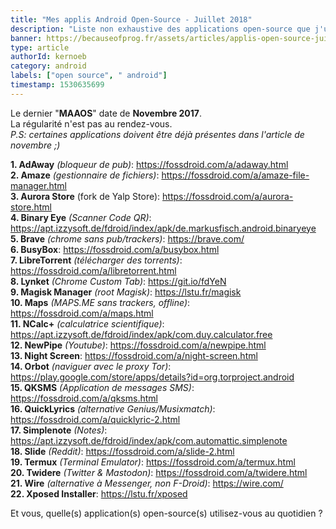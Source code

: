 ```yaml
---
title: "Mes applis Android Open-Source - Juillet 2018"
description: "Liste non exhaustive des applications open-source que j'utilise en juillet 2018!"
banner: https://becauseofprog.fr/assets/articles/applis-open-source-juillet-2018.png
type: article
authorId: kernoeb
category: android
labels: ["open source", " android"]
timestamp: 1530635699
---
```


Le dernier "**MAAOS**" date de **Novembre 2017**.  
 La régularité n'est pas au rendez-vous.  
 *P.S: certaines applications doivent être déjà présentes dans l'article de novembre ;)*

 **1. AdAway** *(bloqueur de pub)*: <https://fossdroid.com/a/adaway.html>  
 **2. Amaze** *(gestionnaire de fichiers)*: <https://fossdroid.com/a/amaze-file-manager.html>  
 **3. Aurora Store** (fork de Yalp Store): <https://fossdroid.com/a/aurora-store.html>  
 **4. Binary Eye** *(Scanner Code QR)*: <https://apt.izzysoft.de/fdroid/index/apk/de.markusfisch.android.binaryeye>  
 **5. Brave** *(chrome sans pub/trackers)*: <https://brave.com/>  
 **6. BusyBox**: <https://fossdroid.com/a/busybox.html>  
 **7. LibreTorrent** *(télécharger des torrents)*: <https://fossdroid.com/a/libretorrent.html>  
 **8. Lynket** *(Chrome Custom Tab)*: <https://git.io/fdYeN>  
 **9. Magisk Manager** *(root Magisk)*: <https://lstu.fr/magisk>  
 **10. Maps** *(MAPS.ME sans trackers, offline)*: <https://fossdroid.com/a/maps.html>  
 **11. NCalc+** *(calculatrice scientifique)*: <https://apt.izzysoft.de/fdroid/index/apk/com.duy.calculator.free>  
 **12. NewPipe** *(Youtube)*: <https://fossdroid.com/a/newpipe.html>  
 **13. Night Screen**: <https://fossdroid.com/a/night-screen.html>  
 **14. Orbot** *(naviguer avec le proxy Tor)*: <https://play.google.com/store/apps/details?id=org.torproject.android>  
 **15. QKSMS** *(Application de messages SMS)*: <https://fossdroid.com/a/qksms.html>  
 **16. QuickLyrics** *(alternative Genius/Musixmatch)*: <https://fossdroid.com/a/quicklyric-2.html>  
 **17. Simplenote** *(Notes)*: <https://apt.izzysoft.de/fdroid/index/apk/com.automattic.simplenote>  
 **18. Slide** *(Reddit)*: <https://fossdroid.com/a/slide-2.html>  
 **19. Termux** *(Terminal Emulator)*: <https://fossdroid.com/a/termux.html>  
 **20. Twidere** *(Twitter & Mastodon)*: <https://fossdroid.com/a/twidere.html>  
 **21. Wire** *(alternative à Messenger, non F-Droid)*: <https://wire.com/>  
 **22. Xposed Installer**: <https://lstu.fr/xposed>

 Et vous, quelle(s) application(s) open-source(s) utilisez-vous au quotidien ?
